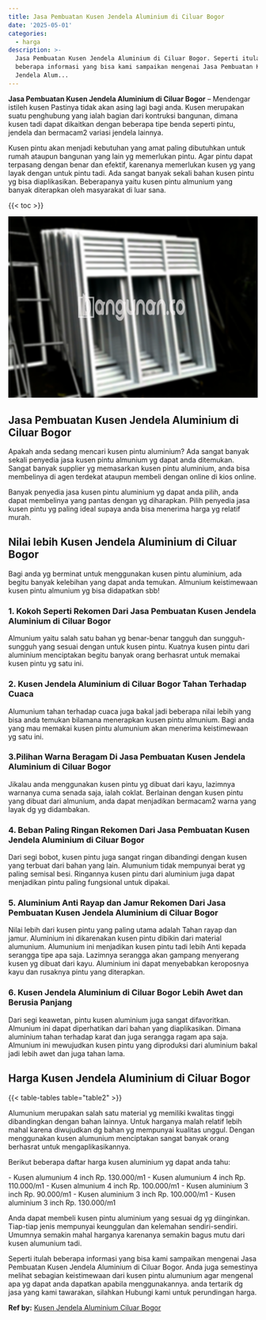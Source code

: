 ```yaml
---
title: Jasa Pembuatan Kusen Jendela Aluminium di Ciluar Bogor
date: '2025-05-01'
categories:
  - harga
description: >-
  Jasa Pembuatan Kusen Jendela Aluminium di Ciluar Bogor. Seperti itulah
  beberapa informasi yang bisa kami sampaikan mengenai Jasa Pembuatan Kusen
  Jendela Alum...
---
```


**Jasa Pembuatan Kusen Jendela Aluminium di Ciluar Bogor** – Mendengar istileh kusen Pastinya tidak akan asing lagi bagi anda. Kusen merupakan suatu penghubung yang ialah bagian dari kontruksi bangunan, dimana kusen tadi dapat dikaitkan dengan beberapa tipe benda seperti pintu, jendela dan bermacam2 variasi jendela lainnya.

Kusen pintu akan menjadi kebutuhan yang amat paling dibutuhkan untuk rumah ataupun bangunan yang lain yg memerlukan pintu. Agar pintu dapat terpasang dengan benar dan efektif, karenanya memerlukan kusen yg yang layak dengan untuk pintu tadi. Ada sangat banyak sekali bahan kusen pintu yg bisa diaplikasikan. Beberapanya yaitu kusen pintu almunium yang banyak diterapkan oleh masyarakat di luar sana.

{{< toc >}}

![Jasa Pembuatan Kusen Jendela Aluminium di Ciluar Bogor](/images/harga-kusen-jendela-alumunium-08.png)

## Jasa Pembuatan Kusen Jendela Aluminium di Ciluar Bogor

Apakah anda sedang mencari kusen pintu aluminium? Ada sangat banyak sekali penyedia jasa kusen pintu almunium yg dapat anda ditemukan. Sangat banyak supplier yg memasarkan kusen pintu aluminium, anda bisa membelinya di agen terdekat ataupun membeli dengan online di kios online.

Banyak penyedia jasa kusen pintu aluminium yg dapat anda pilih, anda dapat membelinya yang pantas dengan yg diharapkan. Pilih penyedia jasa kusen pintu yg paling ideal supaya anda bisa menerima harga yg relatif murah.

## Nilai lebih Kusen Jendela Aluminium di Ciluar Bogor

Bagi anda yg berminat untuk menggunakan kusen pintu aluminium, ada begitu banyak kelebihan yang dapat anda temukan. Almunium keistimewaan kusen pintu almunium yg bisa didapatkan sbb!

### 1\. Kokoh Seperti Rekomen Dari Jasa Pembuatan Kusen Jendela Aluminium di Ciluar Bogor

Almunium yaitu salah satu bahan yg benar-benar tangguh dan sungguh-sungguh yang sesuai dengan untuk kusen pintu. Kuatnya kusen pintu dari aluminium menciptakan begitu banyak orang berhasrat untuk memakai kusen pintu yg satu ini.

### 2\. Kusen Jendela Aluminium di Ciluar Bogor Tahan Terhadap Cuaca

Alumunium tahan terhadap cuaca juga bakal jadi beberapa nilai lebih yang bisa anda temukan bilamana menerapkan kusen pintu almunium. Bagi anda yang mau memakai kusen pintu alumunium akan menerima keistimewaan yg satu ini.

### 3.Pilihan Warna Beragam Di Jasa Pembuatan Kusen Jendela Aluminium di Ciluar Bogor

Jikalau anda menggunakan kusen pintu yg dibuat dari kayu, lazimnya warnanya cuma senada saja, ialah coklat. Berlainan dengan kusen pintu yang dibuat dari almunium, anda dapat menjadikan bermacam2 warna yang layak dg yg didambakan.

### 4\. Beban Paling Ringan Rekomen Dari Jasa Pembuatan Kusen Jendela Aluminium di Ciluar Bogor

Dari segi bobot, kusen pintu juga sangat ringan dibandingi dengan kusen yang terbuat dari bahan yang lain. Alumunium tidak mempunyai berat yg paling semisal besi. Ringannya kusen pintu dari aluminium juga dapat menjadikan pintu paling fungsional untuk dipakai.

### 5\. Aluminium Anti Rayap dan Jamur Rekomen Dari Jasa Pembuatan Kusen Jendela Aluminium di Ciluar Bogor

Nilai lebih dari kusen pintu yang paling utama adalah Tahan rayap dan jamur. Aluminium ini dikarenakan kusen pintu dibikin dari material alumunium. Alumunium ini menjadikan kusen pintu tadi lebih Anti kepada serangga tipe apa saja. Lazimnya serangga akan gampang menyerang kusen yg dibuat dari kayu. Aluminium ini dapat menyebabkan keroposnya kayu dan rusaknya pintu yang diterapkan.

### 6\. Kusen Jendela Aluminium di Ciluar Bogor Lebih Awet dan Berusia Panjang

Dari segi keawetan, pintu kusen aluminium juga sangat difavoritkan. Almunium ini dapat diperhatikan dari bahan yang diaplikasikan. Dimana aluminium tahan terhadap karat dan juga serangga ragam apa saja. Almunium ini mewujudkan kusen pintu yang diproduksi dari aluminium bakal jadi lebih awet dan juga tahan lama.

## Harga Kusen Jendela Aluminium di Ciluar Bogor

{{< table-tables table="table2" >}}

Alumunium merupakan salah satu material yg memiliki kwalitas tinggi dibandingkan dengan bahan lainnya. Untuk harganya malah relatif lebih mahal karena diwujudkan dg bahan yg mempunyai kualitas unggul. Dengan menggunakan kusen alumunium menciptakan sangat banyak orang berhasrat untuk mengaplikasikannya.

Berikut beberapa daftar harga kusen aluminium yg dapat anda tahu:

\- Kusen alumunium 4 inch Rp. 130.000/m1 - Kusen alumunium 4 inch Rp. 110.000/m1 - Kusen almunium 4 inch Rp. 100.000/m1 - Kusen aluminium 3 inch Rp. 90.000/m1 - Kusen aluminium 3 inch Rp. 100.000/m1 - Kusen aluminium 3 inch Rp. 130.000/m1

Anda dapat membeli kusen pintu aluminium yang sesuai dg yg diinginkan. Tiap-tiap jenis mempunyai keunggulan dan kelemahan sendiri-sendiri. Umumnya semakin mahal harganya karenanya semakin bagus mutu dari kusen alumunium tadi.

Seperti itulah beberapa informasi yang bisa kami sampaikan mengenai Jasa Pembuatan Kusen Jendela Aluminium di Ciluar Bogor. Anda juga semestinya melihat sebagian keistimewaan dari kusen pintu alumunium agar mengenal apa yg dapat anda dapatkan apabila menggunakannya. anda tertarik dg jasa yang kami tawarakan, silahkan Hubungi kami untuk perundingan harga.

**Ref by:** [Kusen Jendela Aluminium Ciluar Bogor](https://id.wikipedia.org/wiki/Kusen)

